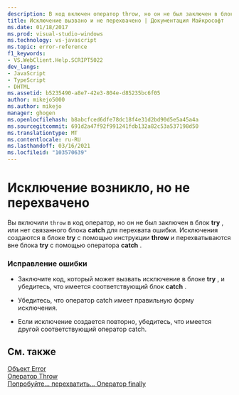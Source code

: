 ```yaml
---
description: В код включен оператор throw, но он не был заключен в блок try или отсутствует связанный блок catch для перехвата ошибки.
title: Исключение вызвано и не перехвачено | Документация Майкрософт
ms.date: 01/18/2017
ms.prod: visual-studio-windows
ms.technology: vs-javascript
ms.topic: error-reference
f1_keywords:
- VS.WebClient.Help.SCRIPT5022
dev_langs:
- JavaScript
- TypeScript
- DHTML
ms.assetid: b5235490-a8e7-42e3-804e-d85235bc6f05
author: mikejo5000
ms.author: mikejo
manager: ghogen
ms.openlocfilehash: b8abcfced6dfe78dc18f4e31d2bd90d5e5a45a4a
ms.sourcegitcommit: 691d2a47f92f991241fdb132a82c53a537198d50
ms.translationtype: MT
ms.contentlocale: ru-RU
ms.lasthandoff: 03/16/2021
ms.locfileid: "103570639"
---
```

# <a name="exception-thrown-and-not-caught"></a>Исключение возникло, но не перехвачено
Вы включили `throw` в код оператор, но он не был заключен в блок **try** , или нет связанного блока **catch** для перехвата ошибки. Исключения создаются в блоке **try** с помощью инструкции **throw** и перехватываются вне блока **try** с помощью оператора **catch** .  
  
### <a name="to-correct-this-error"></a>Исправление ошибки  
  
- Заключите код, который может вызвать исключение в блоке **try** , и убедитесь, что имеется соответствующий блок **catch** .  
  
- Убедитесь, что оператор catch имеет правильную форму исключения.  
  
- Если исключение создается повторно, убедитесь, что имеется другой соответствующий оператор catch.  
  
## <a name="see-also"></a>См. также  
 [Объект Error](https://developer.mozilla.org/docs/Web/JavaScript/Reference/Global_Objects/Error)   
 [Оператор Throw](https://developer.mozilla.org/docs/Web/JavaScript/Reference/Statements/throw)   
 [Попробуйте... перехватить... Оператор finally](https://developer.mozilla.org/docs/Web/JavaScript/Reference/Statements/try...catch)

